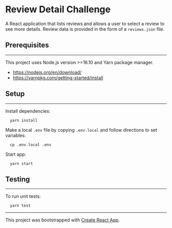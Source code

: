 # Review Detail Challenge

A React application that lists reviews and allows a user to select a review to see more details. Review data is provided in the form of a `reviews.json` file.

## Prerequisites

---

This project uses Node.js version >=16.10 and Yarn package manager.

- https://nodejs.org/en/download/
- https://yarnpkg.com/getting-started/install

## Setup

---

Install dependencies:

```
  yarn install
```

Make a local `.env` file by copying `.env.local` and follow directions to set variables:

```
  cp .env.local .env
```

Start app:

```
  yarn start
```

## Testing

---

To run unit tests:

```
  yarn test
```

---

This project was bootstrapped with [Create React App](https://github.com/facebook/create-react-app).
